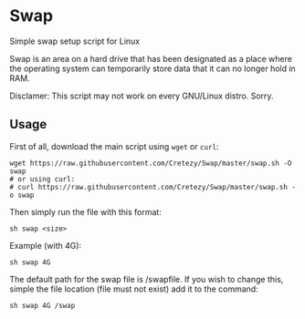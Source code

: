 # Swap

Simple swap setup script for Linux

Swap is an area on a hard drive that has been designated as a place where the operating system can temporarily store data that it can no longer hold in RAM.

Disclamer: This script may not work on every GNU/Linux distro. Sorry.

## Usage

First of all, download the main script using `wget` or `curl`:
```
wget https://raw.githubusercontent.com/Cretezy/Swap/master/swap.sh -O swap
# or using curl:
# curl https://raw.githubusercontent.com/Cretezy/Swap/master/swap.sh -o swap
```

Then simply run the file with this format:
```
sh swap <size>
```

Example (with 4G):
```
sh swap 4G
```

The default path for the swap file is /swapfile. If you wish to change this, simple the file location (file must not exist) add it to the command:
```
sh swap 4G /swap
```
